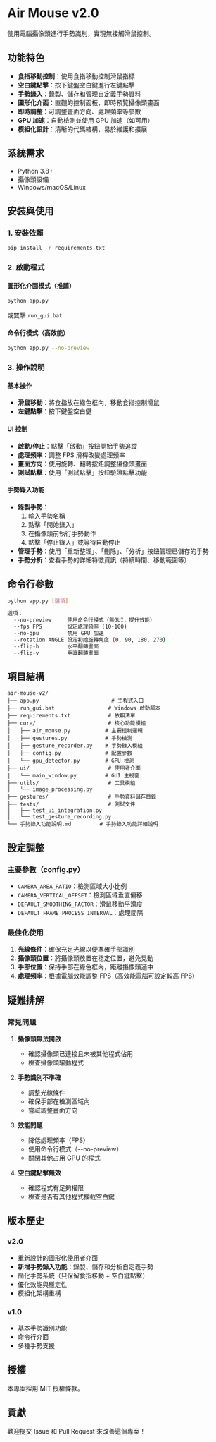 # Air Mouse v2.0

使用電腦攝像頭進行手勢識別，實現無接觸滑鼠控制。

## 功能特色

- **食指移動控制**：使用食指移動控制滑鼠指標
- **空白鍵點擊**：按下鍵盤空白鍵進行左鍵點擊
- **手勢錄入**：錄製、儲存和管理自定義手勢資料
- **圖形化介面**：直觀的控制面板，即時預覽攝像頭畫面
- **即時調整**：可調整畫面方向、處理頻率等參數
- **GPU 加速**：自動檢測並使用 GPU 加速（如可用）
- **模組化設計**：清晰的代碼結構，易於維護和擴展

## 系統需求

- Python 3.8+
- 攝像頭設備
- Windows/macOS/Linux

## 安裝與使用

### 1. 安裝依賴

```bash
pip install -r requirements.txt
```

### 2. 啟動程式

#### 圖形化介面模式（推薦）

```bash
python app.py
```

或雙擊 `run_gui.bat`

#### 命令行模式（高效能）

```bash
python app.py --no-preview
```

### 3. 操作說明

#### 基本操作

- **滑鼠移動**：將食指放在綠色框內，移動食指控制滑鼠
- **左鍵點擊**：按下鍵盤空白鍵

#### UI 控制

- **啟動/停止**：點擊「啟動」按鈕開始手勢追蹤
- **處理頻率**：調整 FPS 滑桿改變處理頻率
- **畫面方向**：使用旋轉、翻轉按鈕調整攝像頭畫面
- **測試點擊**：使用「測試點擊」按鈕驗證點擊功能

#### 手勢錄入功能

- **錄製手勢**：
  1. 輸入手勢名稱
  2. 點擊「開始錄入」
  3. 在攝像頭前執行手勢動作
  4. 點擊「停止錄入」或等待自動停止
- **管理手勢**：使用「重新整理」、「刪除」、「分析」按鈕管理已儲存的手勢
- **手勢分析**：查看手勢的詳細特徵資訊（持續時間、移動範圍等）

## 命令行參數

```bash
python app.py [選項]

選項：
  --no-preview     使用命令行模式（無GUI，提升效能）
  --fps FPS        設定處理頻率 (10-100)
  --no-gpu         禁用 GPU 加速
  --rotation ANGLE 設定初始旋轉角度 (0, 90, 180, 270)
  --flip-h         水平翻轉畫面
  --flip-v         垂直翻轉畫面
```

## 項目結構

```
air-mouse-v2/
├── app.py                       # 主程式入口
├── run_gui.bat                 # Windows 啟動腳本
├── requirements.txt            # 依賴清單
├── core/                       # 核心功能模組
│   ├── air_mouse.py           # 主要控制邏輯
│   ├── gestures.py            # 手勢檢測
│   ├── gesture_recorder.py    # 手勢錄入模組
│   ├── config.py              # 配置參數
│   └── gpu_detector.py        # GPU 檢測
├── ui/                         # 使用者介面
│   └── main_window.py         # GUI 主視窗
├── utils/                      # 工具模組
│   └── image_processing.py
├── gestures/                   # 手勢資料儲存目錄
├── tests/                      # 測試文件
│   ├── test_ui_integration.py
│   └── test_gesture_recording.py
└── 手勢錄入功能說明.md         # 手勢錄入功能詳細說明
```

## 設定調整

### 主要參數（config.py）

- `CAMERA_AREA_RATIO`：檢測區域大小比例
- `CAMERA_VERTICAL_OFFSET`：檢測區域垂直偏移
- `DEFAULT_SMOOTHING_FACTOR`：滑鼠移動平滑度
- `DEFAULT_FRAME_PROCESS_INTERVAL`：處理間隔

### 最佳化使用

1. **光線條件**：確保充足光線以便準確手部識別
2. **攝像頭位置**：將攝像頭放置在穩定位置，避免晃動
3. **手部位置**：保持手部在綠色框內，距離攝像頭適中
4. **處理頻率**：根據電腦效能調整 FPS（高效能電腦可設定較高 FPS）

## 疑難排解

### 常見問題

1. **攝像頭無法開啟**
   - 確認攝像頭已連接且未被其他程式佔用
   - 檢查攝像頭驅動程式

2. **手勢識別不準確**
   - 調整光線條件
   - 確保手部在檢測區域內
   - 嘗試調整畫面方向

3. **效能問題**
   - 降低處理頻率（FPS）
   - 使用命令行模式（--no-preview）
   - 關閉其他占用 GPU 的程式

4. **空白鍵點擊無效**
   - 確認程式有足夠權限
   - 檢查是否有其他程式攔截空白鍵

## 版本歷史

### v2.0

- 重新設計的圖形化使用者介面
- **新增手勢錄入功能**：錄製、儲存和分析自定義手勢
- 簡化手勢系統（只保留食指移動 + 空白鍵點擊）
- 優化效能與穩定性
- 模組化架構重構

### v1.0

- 基本手勢識別功能
- 命令行介面
- 多種手勢支援

## 授權

本專案採用 MIT 授權條款。

## 貢獻

歡迎提交 Issue 和 Pull Request 來改善這個專案！
